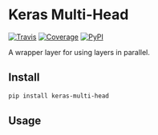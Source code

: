 # Keras Multi-Head

[![Travis](https://travis-ci.org/CyberZHG/keras-multi-head.svg)](https://travis-ci.org/CyberZHG/keras-multi-head)
[![Coverage](https://coveralls.io/repos/github/CyberZHG/keras-multi-head/badge.svg?branch=master)](https://coveralls.io/github/CyberZHG/keras-multi-head)
[![PyPI](https://img.shields.io/pypi/pyversions/keras-multi-head.svg)](https://pypi.org/project/keras-multi-head/)

A wrapper layer for using layers in parallel.

## Install

```bash
pip install keras-multi-head
```

## Usage

```python

```
